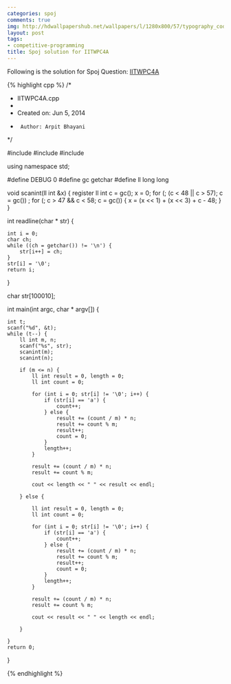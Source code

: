 ```yaml
---
categories: spoj
comments: true
img: http://hdwallpapershub.net/wallpapers/l/1280x800/57/typography_code_javascript_black_background_programmer_syntax_1280x800_56614.jpg
layout: post
tags:
- competitive-programming
title: Spoj solution for IITWPC4A
---
```


Following is the solution for Spoj Question: [IITWPC4A](http://www.spoj.com/problems/IITWPC4A/)

{% highlight cpp %}
/*
 * IITWPC4A.cpp
 *
 *  Created on: Jun 5, 2014
 *      Author: Arpit Bhayani
 */

#include <cstdio>
#include <cstdlib>
#include <iostream>

using namespace std;

#define DEBUG 0
#define gc getchar
#define ll long long

void scanint(ll int &x) {
	register ll int c = gc();
	x = 0;
	for (; (c < 48 || c > 57); c = gc())
		;
	for (; c > 47 && c < 58; c = gc()) {
		x = (x << 1) + (x << 3) + c - 48;
	}
}

int readline(char * str) {

	int i = 0;
	char ch;
	while ((ch = getchar()) != '\n') {
		str[i++] = ch;
	}
	str[i] = '\0';
	return i;
}

char str[100010];

int main(int argc, char * argv[]) {

	int t;
	scanf("%d", &t);
	while (t--) {
		ll int m, n;
		scanf("%s", str);
		scanint(m);
		scanint(n);

		if (m <= n) {
			ll int result = 0, length = 0;
			ll int count = 0;

			for (int i = 0; str[i] != '\0'; i++) {
				if (str[i] == 'a') {
					count++;
				} else {
					result += (count / m) * n;
					result += count % m;
					result++;
					count = 0;
				}
				length++;
			}

			result += (count / m) * n;
			result += count % m;

			cout << length << " " << result << endl;

		} else {

			ll int result = 0, length = 0;
			ll int count = 0;

			for (int i = 0; str[i] != '\0'; i++) {
				if (str[i] == 'a') {
					count++;
				} else {
					result += (count / m) * n;
					result += count % m;
					result++;
					count = 0;
				}
				length++;
			}

			result += (count / m) * n;
			result += count % m;

			cout << result << " " << length << endl;

		}

	}
	return 0;
}

{% endhighlight %}